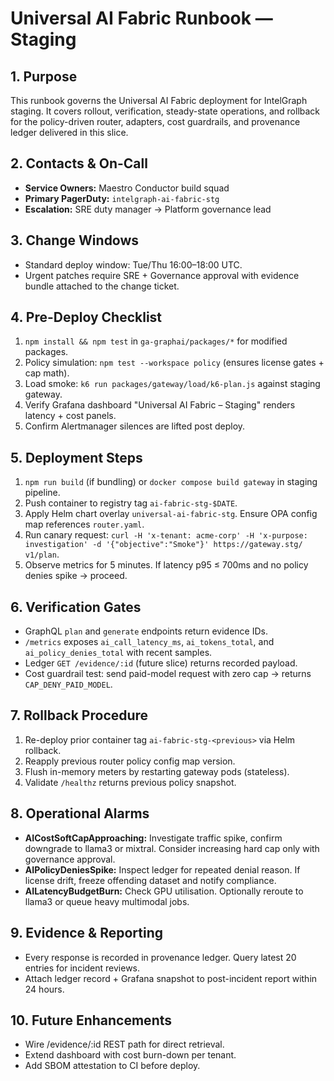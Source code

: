 # Universal AI Fabric Runbook — Staging

## 1. Purpose

This runbook governs the Universal AI Fabric deployment for IntelGraph staging. It covers rollout, verification, steady-state operations, and rollback for the policy-driven router, adapters, cost guardrails, and provenance ledger delivered in this slice.

## 2. Contacts & On-Call

- **Service Owners:** Maestro Conductor build squad
- **Primary PagerDuty:** `intelgraph-ai-fabric-stg`
- **Escalation:** SRE duty manager → Platform governance lead

## 3. Change Windows

- Standard deploy window: Tue/Thu 16:00–18:00 UTC.
- Urgent patches require SRE + Governance approval with evidence bundle attached to the change ticket.

## 4. Pre-Deploy Checklist

1. `npm install && npm test` in `ga-graphai/packages/*` for modified packages.
2. Policy simulation: `npm test --workspace policy` (ensures license gates + cap math).
3. Load smoke: `k6 run packages/gateway/load/k6-plan.js` against staging gateway.
4. Verify Grafana dashboard "Universal AI Fabric – Staging" renders latency + cost panels.
5. Confirm Alertmanager silences are lifted post deploy.

## 5. Deployment Steps

1. `npm run build` (if bundling) or `docker compose build gateway` in staging pipeline.
2. Push container to registry tag `ai-fabric-stg-$DATE`.
3. Apply Helm chart overlay `universal-ai-fabric-stg`. Ensure OPA config map references `router.yaml`.
4. Run canary request: `curl -H 'x-tenant: acme-corp' -H 'x-purpose: investigation' -d '{"objective":"Smoke"}' https://gateway.stg/ v1/plan`.
5. Observe metrics for 5 minutes. If latency p95 ≤ 700ms and no policy denies spike → proceed.

## 6. Verification Gates

- GraphQL `plan` and `generate` endpoints return evidence IDs.
- `/metrics` exposes `ai_call_latency_ms`, `ai_tokens_total`, and `ai_policy_denies_total` with recent samples.
- Ledger `GET /evidence/:id` (future slice) returns recorded payload.
- Cost guardrail test: send paid-model request with zero cap → returns `CAP_DENY_PAID_MODEL`.

## 7. Rollback Procedure

1. Re-deploy prior container tag `ai-fabric-stg-<previous>` via Helm rollback.
2. Reapply previous router policy config map version.
3. Flush in-memory meters by restarting gateway pods (stateless).
4. Validate `/healthz` returns previous policy snapshot.

## 8. Operational Alarms

- **AICostSoftCapApproaching:** Investigate traffic spike, confirm downgrade to llama3 or mixtral. Consider increasing hard cap only with governance approval.
- **AIPolicyDeniesSpike:** Inspect ledger for repeated denial reason. If license drift, freeze offending dataset and notify compliance.
- **AILatencyBudgetBurn:** Check GPU utilisation. Optionally reroute to llama3 or queue heavy multimodal jobs.

## 9. Evidence & Reporting

- Every response is recorded in provenance ledger. Query latest 20 entries for incident reviews.
- Attach ledger record + Grafana snapshot to post-incident report within 24 hours.

## 10. Future Enhancements

- Wire /evidence/:id REST path for direct retrieval.
- Extend dashboard with cost burn-down per tenant.
- Add SBOM attestation to CI before deploy.
